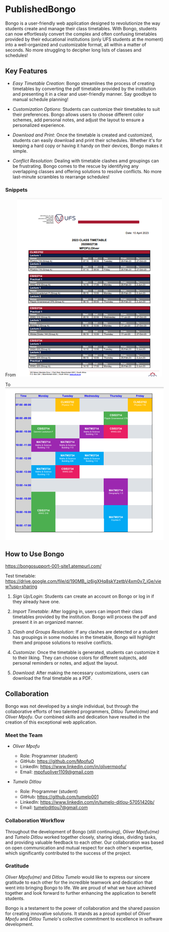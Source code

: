 # PublishedBongo
Bongo is a user-friendly web application designed to revolutionize the way students create and manage their class timetables. With Bongo, students can now effortlessly convert the complex and often confusing timetables provided by their educational institutions 
(only UFS students at the moment) into a well-organized and customizable format, all within a matter of seconds. No more struggling to decipher long lists of classes and schedules!

## Key Features
- *Easy Timetable Creation*: Bongo streamlines the process of creating timetables by converting the pdf timetable provided by the institution and presenting it in a clear and user-friendly manner. Say goodbye to manual schedule planning!

- *Customization Options*: Students can customize their timetables to suit their preferences. Bongo allows users to choose different color schemes, add personal notes, and adjust the layout to ensure a personalized experience.

- *Download and Print*: Once the timetable is created and customized, students can easily download and print their schedules. Whether it's for keeping a hard copy or having it handy on their devices, Bongo makes it simple.

- *Conflict Resolution*: Dealing with timetable clashes amd groupings can be frustrating. Bongo comes to the rescue by identifying any overlapping classes and offering solutions to resolve conflicts. No more last-minute scrambles to rearrange schedules!

### Snippets 
From 
![before](timetable.png)

To 
![after](bongotable.png)

## How to Use Bongo
https://bongosupport-001-site1.atempurl.com/ 

Test timetable:  https://drive.google.com/file/d/190MB_jz6igXHq8skYzetbV4xm0v7_jGe/view?usp=sharing 

1. *Sign Up/Login*: Students can create an account on Bongo or log in if they already have one.

2. *Import Timetable*: After logging in, users can import their class timetables provided by the institution. Bongo will process the pdf and present it in an organized manner.

3. *Clash and Groups Resolution*: If any clashes are detected or a student has groupings in some modules in the timetable, Bongo will highlight them and propose solutions to resolve conflicts.

4. *Customize*: Once the timetable is generated, students can customize it to their liking. They can choose colors for different subjects, add personal reminders or notes, and adjust the layout.

5. *Download*: After making the necessary customizations, users can download the final timetable as a PDF.

## Collaboration

Bongo was not developed by a single individual, but through the collaborative efforts of two talented programmers, *Ditlou Tumelo(me)* and *Oliver Mpofu*. Our combined skills and dedication have resulted in the creation of this exceptional web application.

### Meet the Team

- *Oliver Mpofu*
  - Role: Programmer (student)
  - GitHub: https://github.com/MpofuO
  - LinkedIn: https://www.linkedin.com/in/olivermpofu/
  - Email: 	mpofuoliver1109@gmail.com

- *Tumelo Ditlou*
  - Role: Programmer (student)
  - GitHub: https://github.com/tumelo001
  - LinkedIn: https://www.linkedin.com/in/tumelo-ditlou-57051420b/
  - Email: tumeloditlou7@gmail.com

### Collaboration Workflow

Throughout the development of Bongo (still continuing), *Oliver Mpofu(me)* and *Tumelo Ditlou* worked together closely, sharing ideas, dividing tasks, and providing valuable feedback to each other. Our collaboration was based on open communication and mutual respect for each other's expertise, which significantly contributed to the success of the project.

### Gratitude

*Oliver Mpofu(me)* and *Ditlou Tumelo* would like to express our sincere gratitude to each other for the incredible teamwork and dedication that went into bringing Bongo to life. We are proud of what we have achieved together and look forward to further enhancing the application to benefit students.

Bongo is a testament to the power of collaboration and the shared passion for creating innovative solutions. It stands as a proud symbol of *Oliver Mpofu* and *Ditlou Tumelo*'s collective commitment to excellence in software development.

